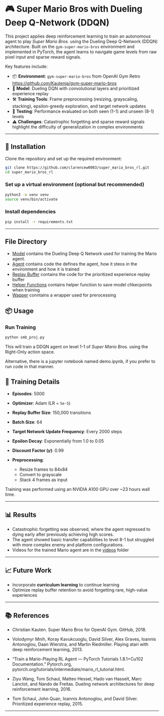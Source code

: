 # 🎮 Super Mario Bros with Dueling Deep Q-Network (DDQN)

This project applies deep reinforcement learning to train an autonomous agent to play *Super Mario Bros.* using the Dueling Deep Q-Network (DDQN) architecture. Built on the `gym-super-mario-bros` environment and implemented in PyTorch, the agent learns to navigate game levels from raw pixel input and sparse reward signals.

Key features include:

* 📦 **Environment**: `gym-super-mario-bros` from OpenAI Gym Retro https://github.com/Kautenja/gym-super-mario-bros
* 🧠 **Model**: Dueling DQN with convolutional layers and prioritized experience replay
* 🛠️ **Training Tools**: Frame preprocessing (resizing, grayscaling, stacking), epsilon-greedy exploration, and target network updates
* 🧪 **Testing**: Performance evaluated on both seen (1-1) and unseen (8-1) levels
* ⚠️ **Challenges**: Catastrophic forgetting and sparse reward signals highlight the difficulty of generalization in complex environments

---

## 🚀 Installation

Clone the repository and set up the required environment:

```bash
git clone https://github.com/clarencew0083/super_mario_bros_rl.git
cd super_mario_bros_rl
```

### Set up a virtual environment (optional but recommended)

```bash
python3 -m venv venv
source venv/bin/activate
```

### Install dependencies

```bash
pip install -r requirements.txt
```

---

## File Directory ##
* [Model](ddqn.py) contains the Dueling Deep Q Network used for training the Mario agent. 
* [Agent](agent.py) contains code the defines the agent, how it steos in the environment and how it is trained 
* [Replay Buffer](replay_buffer.py) contains the code for the prioritized experience replay buffer
* [Helper Functions](ulility.py) contains helper function to save model chkecpoints when training
* [Wapper](ulility.py) conntains a wrapper used for prerocessing

## 📦 Usage

### Run Training

```bash
python smb_proj.py
```

This will train a DDQN agent on level 1-1 of *Super Mario Bros.* using the Right-Only action space.

Alternative, there is a jupyter notebook named demo.ipynb, if you prefer to run code in that manner.



## 🧠 Training Details

* **Episodes**: 5000
* **Optimizer**: Adam (LR = `5e-5`)
* **Replay Buffer Size**: 150,000 transitions
* **Batch Size**: 64
* **Target Network Update Frequency**: Every 2000 steps
* **Epsilon Decay**: Exponentially from 1.0 to 0.05
* **Discount Factor ($\gamma$)**: 0.99
* **Preprocessing**:

  * Resize frames to 84x84
  * Convert to grayscale
  * Stack 4 frames as input

Training was performed using an NVIDIA A100 GPU over \~23 hours wall time.

---

## 📊 Results

* Catastrophic forgetting was observed, where the agent regressed to dying early after previously achieving high scores.
* The agent showed basic transfer capabilities to level 8-1 but struggled with more complex enemy and platform configurations.
* Videos for the trained Mario agent are in the [videos](videos/) folder

---

## 📈 Future Work

* Incorporate **curriculum learning** to continue learning
* Optimize replay buffer retention to avoid forgetting rare, high-value experiences

---

## 📚 References

* Christian Kauten. Super Mario Bros for OpenAI Gym. GitHub, 2018.

* Volodymyr Mnih, Koray Kavukcuoglu, David Silver, Alex Graves, Ioannis Antonoglou,
Daan Wierstra, and Martin Riedmiller. Playing atari with deep reinforcement learning, 2013. 

* “Train a Mario-Playing RL Agent — PyTorch Tutorials 1.8.1+Cu102 Documentation.” Pytorch.org, pytorch.org/tutorials/intermediate/mario_rl_tutorial.html.

* Ziyu Wang, Tom Schaul, Matteo Hessel, Hado van Hasselt, Marc Lanctot, and Nando de Freitas. Dueling network architectures for deep reinforcement learning, 2016.

* Tom Schaul, John Quan, Ioannis Antonoglou, and David Silver. Prioritized experience replay, 2015.


---

